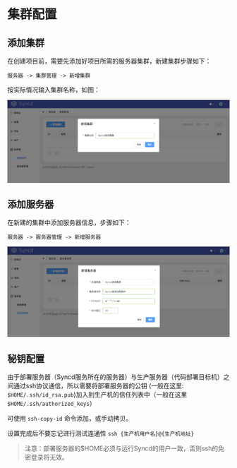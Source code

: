 # 集群配置

## 添加集群

在创建项目前，需要先添加好项目所需的服务器集群，新建集群步骤如下：

    服务器 -> 集群管理 -> 新增集群

按实际情况输入集群名称，如图：

<img src="assets/img/syncd-server-group-add.png" class="app-img-eg" />

## 添加服务器

在新建的集群中添加服务器信息，步骤如下：

    服务器 -> 服务器管理 -> 新增服务器

<img src="assets/img/syncd-server-add.png" class="app-img-eg" />

## 秘钥配置

由于部署服务器（Syncd服务所在的服务器）与生产服务器（代码部署目标机）之间通过ssh协议通信，所以需要将部署服务器的公钥 (一般在这里: `$HOME/.ssh/id_rsa.pub`)加入到生产机的信任列表中（一般在这里 `$HOME/.ssh/authorized_keys`）

可使用 `ssh-copy-id` 命令添加，或手动拷贝。

设置完成后不要忘记进行测试连通性 `ssh {生产机用户名}@{生产机地址}`

> 注意：部署服务器的$HOME必须与运行Syncd的用户一致，否则ssh的免密登录将无效。
